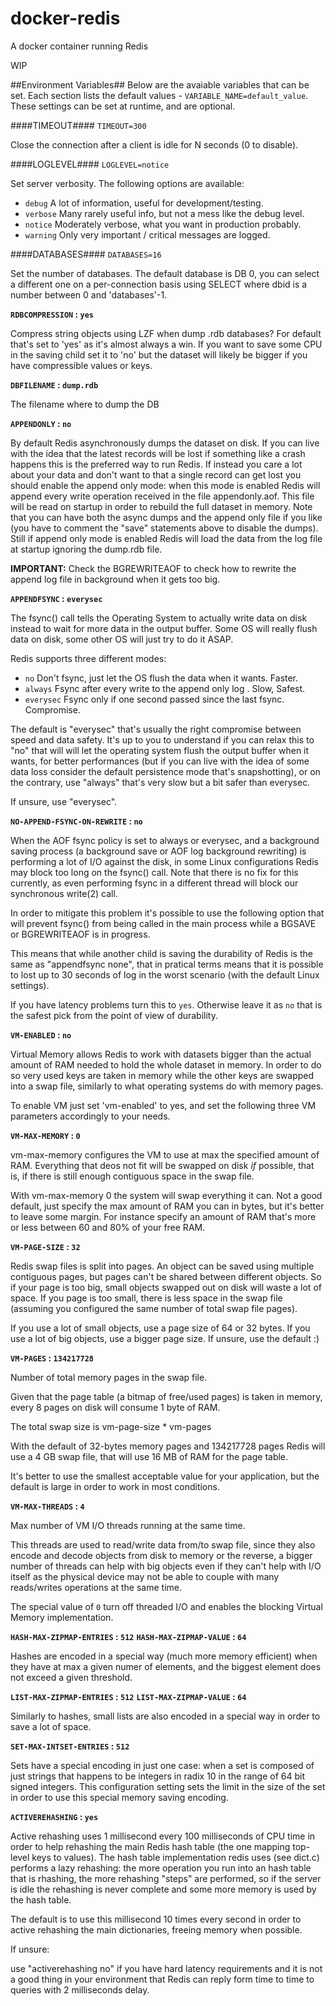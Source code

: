 docker-redis
============

A docker container running Redis

WIP



##Environment Variables##
Below are the avaiable variables that can be set. Each section lists the default values - `VARIABLE_NAME=default_value`. These settings can be set at runtime, and are optional.


####TIMEOUT####
`TIMEOUT=300`

Close the connection after a client is idle for N seconds (0 to disable).

####LOGLEVEL####
`LOGLEVEL=notice`

Set server verbosity. The following options are available:

* `debug` A lot of information, useful for development/testing.
* `verbose` Many rarely useful info, but not a mess like the debug level.
* `notice` Moderately verbose, what you want in production probably.
* `warning` Only very important / critical messages are logged.

####DATABASES####
`DATABASES=16`

Set the number of databases. The default database is DB 0, you can select a different one on a per-connection basis using SELECT <dbid> where dbid is a number between 0 and 'databases'-1.


**`RDBCOMPRESSION` : `yes`**

Compress string objects using LZF when dump .rdb databases? For default that's set to 'yes' as it's almost always a win. If you want to save some CPU in the saving child set it to 'no' but the dataset will likely be bigger if you have compressible values or keys.


**`DBFILENAME` : `dump.rdb`**

The filename where to dump the DB


**`APPENDONLY` : `no`**

By default Redis asynchronously dumps the dataset on disk. If you can live with the idea that the latest records will be lost if something like a crash happens this is the preferred way to run Redis. If instead you care a lot about your data and don't want to that a single record can get lost you should enable the append only mode: when this mode is enabled Redis will append every write operation received in the file appendonly.aof. This file will be read on startup in order to rebuild the full dataset in memory. Note that you can have both the async dumps and the append only file if you like (you have to comment the "save" statements above to disable the dumps). Still if append only mode is enabled Redis will load the data from the log file at startup ignoring the dump.rdb file.


**IMPORTANT:** Check the BGREWRITEAOF to check how to rewrite the append log file in background when it gets too big.


**`APPENDFSYNC` : `everysec`**

The fsync() call tells the Operating System to actually write data on disk instead to wait for more data in the output buffer. Some OS will really flush data on disk, some other OS will just try to do it ASAP.

Redis supports three different modes:


* `no` Don't fsync, just let the OS flush the data when it wants. Faster.
* `always` Fsync after every write to the append only log . Slow, Safest.
* `everysec` Fsync only if one second passed since the last fsync. Compromise.


The default is "everysec" that's usually the right compromise between speed and data safety. It's up to you to understand if you can relax this to "no" that will will let the operating system flush the output buffer when it wants, for better performances (but if you can live with the idea of some data loss consider the default persistence mode that's snapshotting), or on the contrary, use "always" that's very slow but a bit safer than everysec.


If unsure, use "everysec".


**`NO-APPEND-FSYNC-ON-REWRITE` : `no`**

When the AOF fsync policy is set to always or everysec, and a background saving process (a background save or AOF log background rewriting) is performing a lot of I/O against the disk, in some Linux configurations Redis may block too long on the fsync() call. Note that there is no fix for this currently, as even performing fsync in a different thread will block our synchronous write(2) call.

In order to mitigate this problem it's possible to use the following option that will prevent fsync() from being called in the main process while a BGSAVE or BGREWRITEAOF is in progress.

This means that while another child is saving the durability of Redis is the same as "appendfsync none", that in pratical terms means that it is possible to lost up to 30 seconds of log in the worst scenario (with the default Linux settings).

If you have latency problems turn this to `yes`. Otherwise leave it as `no` that is the safest pick from the point of view of durability.


**`VM-ENABLED` : `no`**

Virtual Memory allows Redis to work with datasets bigger than the actual amount of RAM needed to hold the whole dataset in memory. In order to do so very used keys are taken in memory while the other keys are swapped into a swap file, similarly to what operating systems do with memory pages.

To enable VM just set 'vm-enabled' to yes, and set the following three VM parameters accordingly to your needs.


**`VM-MAX-MEMORY` : `0`**

vm-max-memory configures the VM to use at max the specified amount of RAM. Everything that deos not fit will be swapped on disk *if* possible, that is, if there is still enough contiguous space in the swap file.

With vm-max-memory 0 the system will swap everything it can. Not a good default, just specify the max amount of RAM you can in bytes, but it's better to leave some margin. For instance specify an amount of RAM that's more or less between 60 and 80% of your free RAM.


**`VM-PAGE-SIZE` : `32`**

Redis swap files is split into pages. An object can be saved using multiple contiguous pages, but pages can't be shared between different objects. So if your page is too big, small objects swapped out on disk will waste a lot of space. If you page is too small, there is less space in the swap file (assuming you configured the same number of total swap file pages).

If you use a lot of small objects, use a page size of 64 or 32 bytes. If you use a lot of big objects, use a bigger page size. If unsure, use the default :)


**`VM-PAGES` : `134217728`**

Number of total memory pages in the swap file.

Given that the page table (a bitmap of free/used pages) is taken in memory, every 8 pages on disk will consume 1 byte of RAM.

The total swap size is vm-page-size * vm-pages

With the default of 32-bytes memory pages and 134217728 pages Redis will use a 4 GB swap file, that will use 16 MB of RAM for the page table.

It's better to use the smallest acceptable value for your application, but the default is large in order to work in most conditions.


**`VM-MAX-THREADS` : `4`**

Max number of VM I/O threads running at the same time.

This threads are used to read/write data from/to swap file, since they also encode and decode objects from disk to memory or the reverse, a bigger number of threads can help with big objects even if they can't help with I/O itself as the physical device may not be able to couple with many reads/writes operations at the same time.

The special value of `0` turn off threaded I/O and enables the blocking Virtual Memory implementation.


**`HASH-MAX-ZIPMAP-ENTRIES` : `512`**
**`HASH-MAX-ZIPMAP-VALUE` : `64`**

Hashes are encoded in a special way (much more memory efficient) when they have at max a given numer of elements, and the biggest element does not exceed a given threshold.

**`LIST-MAX-ZIPMAP-ENTRIES` : `512`**
**`LIST-MAX-ZIPMAP-VALUE` : `64`**

Similarly to hashes, small lists are also encoded in a special way in order to save a lot of space.


**`SET-MAX-INTSET-ENTRIES` : `512`**

Sets have a special encoding in just one case: when a set is composed of just strings that happens to be integers in radix 10 in the range of 64 bit signed integers. This configuration setting sets the limit in the size of the set in order to use this special memory saving encoding.

**`ACTIVEREHASHING` : `yes`**

Active rehashing uses 1 millisecond every 100 milliseconds of CPU time in order to help rehashing the main Redis hash table (the one mapping top-level keys to values). The hash table implementation redis uses (see dict.c) performs a lazy rehashing: the more operation you run into an hash table that is rhashing, the more rehashing "steps" are performed, so if the server is idle the rehashing is never complete and some more memory is used by the hash table.
 
The default is to use this millisecond 10 times every second in order to active rehashing the main dictionaries, freeing memory when possible.

If unsure: 

use "activerehashing no" if you have hard latency requirements and it is not a good thing in your environment that Redis can reply form time to time to queries with 2 milliseconds delay.

